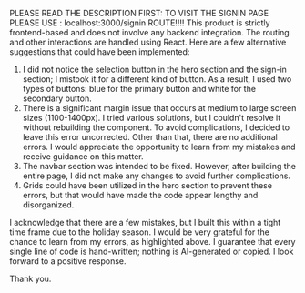 PLEASE READ THE DESCRIPTION FIRST:
TO VISIT THE SIGNIN PAGE PLEASE USE : localhost:3000/signin
ROUTE!!!!
This product is strictly frontend-based and does not involve any backend integration. The routing and other interactions are handled using React.
Here are a few alternative suggestions that could have been implemented:

1. I did not notice the selection button in the hero section and the sign-in section; I mistook it for a different kind of button. As a result, I used two types of buttons: blue for the primary button and white for the secondary button.
2. There is a significant margin issue that occurs at medium to large screen sizes (1100-1400px). I tried various solutions, but I couldn't resolve it without rebuilding the component. To avoid complications, I decided to leave this error uncorrected. Other than that, there are no additional errors. I would appreciate the opportunity to learn from my mistakes and receive guidance on this matter.
3. The navbar section was intended to be fixed. However, after building the entire page, I did not make any changes to avoid further complications.
4. Grids could have been utilized in the hero section to prevent these errors, but that would have made the code appear lengthy and disorganized.

I acknowledge that there are a few mistakes, but I built this within a tight time frame due to the holiday season. I would be very grateful for the chance to learn from my errors, as highlighted above. I guarantee that every single line of code is hand-written; nothing is AI-generated or copied. I look forward to a positive response.

Thank you.
